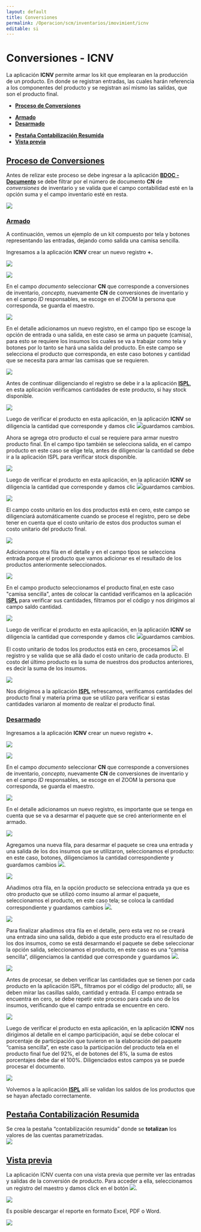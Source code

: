 ```yaml
---
layout: default
title: Conversiones
permalink: /Operacion/scm/inventarios/imovimient/icnv
editable: si
---
```


# Conversiones - ICNV

La aplicación **ICNV** permite armar los kit que emplearan en la producción de un producto.  En donde se registran entradas, las cuales harán referencia a los componentes del producto y se registran así mismo las salidas, que son el producto final.  

* [**Proceso de Conversiones**](http://docs.oasiscom.com/Operacion/scm/inventarios/imovimient/icnv#proceso-de-conversiones)
- [**Armado**](http://docs.oasiscom.com/Operacion/scm/inventarios/imovimient/icnv#armado)
- [**Desarmado**](http://docs.oasiscom.com/Operacion/scm/inventarios/imovimient/icnv#desarmado)
* [**Pestaña Contabilización Resumida**](http://docs.oasiscom.com/Operacion/scm/inventarios/imovimient/icnv#pestaña-contabilización-resumida)
* [**Vista previa**](http://docs.oasiscom.com/Operacion/scm/inventarios/imovimient/icnv#vista-previa)


## [**Proceso de Conversiones**](http://docs.oasiscom.com/Operacion/scm/inventarios/imovimient/icnv#proceso-de-conversiones)


Antes de relizar este proceso se debe ingresar a la aplicación [**BDOC - Documento**](http://docs.oasiscom.com/Operacion/common/bsistema/bdoc) se debe filtrar por el número de documento **CN** de *conversiones* de inventario y se valida que el campo contabilidad esté en la opción suma y el campo inventario esté en resta. 

![](conversion.png)

### [**Armado**](http://docs.oasiscom.com/Operacion/scm/inventarios/imovimient/icnv#armado)

A continuación, vemos un ejemplo de un kit compuesto por tela y botones representando las entradas, dejando como salida una camisa sencilla.

Ingresamos a la aplicación **ICNV** crear un nuevo registro **+.**

![](conversion1.png)

![](conversion2.png)

En el campo *documento* seleccionar **CN** que corresponde a conversiones de inventario, *concepto,* nuevamente **CN** de conversiones de inventario y en el campo *ID* responsables, se escoge en el ZOOM la persona que corresponda, se guarda el maestro. 

![](conversion3.png)

En el detalle adicionamos un nuevo registro, en el campo tipo se escoge la opción de entrada o una salida, en este caso se arma un paquete (camisa), para esto se requiere los insumos los cuales se va a trabajar como tela y botones por lo tanto se hará una salida del producto. En este campo se selecciona el producto que corresponda, en este caso botones y cantidad que se necesita para armar las camisas que se requieren. 

![](conversion4.png)

Antes de continuar diligenciando el registro se debe ir a la aplicación [**ISPL**](http://docs.oasiscom.com/Operacion/scm/inventarios/isaldo/ispl),  en esta aplicación verificamos cantidades de este producto, si hay stock disponible. 

![](conversion5.png)

Luego de verificar el producto en esta aplicación, en la aplicación **ICNV** se diligencia la cantidad que corresponde y damos clic ![](guardar.png)guardamos  cambios.  


Ahora se agrega otro producto el cual se requiere para armar nuestro producto final. En el campo tipo también se selecciona salida,  en el campo producto en este caso se elige tela, antes de diligenciar la cantidad se debe ir a la aplicación ISPL para verificar stock disponible.  

![](conversion6.png)

Luego de verificar el producto en esta aplicación, en la aplicación **ICNV** se diligencia la cantidad que corresponde y damos clic ![](guardar.png)guardamos cambios.

![](conversion7.png)

El campo costo unitario en los dos productos está en cero, este campo se diligenciará automáticamente cuando se procese el registro, pero se debe tener en cuenta que el costo unitario de estos dos productos suman el costo unitario del producto final.  

![](conversion8.png)

Adicionamos otra fila en el detalle y en el campo tipos se selecciona entrada porque el producto que vamos adicionar es el resultado de los productos anteriormente seleccionados.  

![](conversion9.png)

En el campo producto seleccionamos el producto final,en este caso "camisa sencilla", antes de colocar la cantidad verificamos en la aplicación [**ISPL**](http://docs.oasiscom.com/Operacion/scm/inventarios/isaldo/ispl) para verificar sus cantidades, filtramos por el código y nos dirigimos al campo saldo cantidad.  

![](conversion10.png)

Luego de verificar el producto en esta aplicación, en la aplicación **ICNV** se diligencia la cantidad que corresponde y damos clic ![](guardar.png)guardamos cambios.

El costo unitario de todos los productos está en cero, procesamos ![](procesar.png) el registro y se valida que se allá dado el costo unitario de cada producto. El costo del último producto es la suma de nuestros dos productos anteriores, es decir la suma de los insumos.

![](conversion11.png)

Nos dirigimos a la aplicación [**ISPL**](http://docs.oasiscom.com/Operacion/scm/inventarios/isaldo/ispl) refrescamos, verificamos cantidades del producto final y materia prima que se utilizo para verificar si estas cantidades variaron al momento de realzar el producto final.

### [**Desarmado**](http://docs.oasiscom.com/Operacion/scm/inventarios/imovimient/icnv#desarmado)

Ingresamos a la aplicación **ICNV** crear un nuevo registro **+.**

![](conversion1.png)

![](conversion2.png)

En el campo *documento* seleccionar **CN** que corresponde a conversiones de inventario, *concepto,* nuevamente **CN** de conversiones de inventario y en el campo *ID* responsables, se escoge en el ZOOM la persona que corresponda, se guarda el maestro. 

![](conversion3.png)

En el detalle adicionamos un nuevo registro, es importante que se tenga en cuenta que se va a desarmar el paquete que se creó anteriormente en el armado.  

![](conversion4.png)

Agregamos una nueva fila, para desarmar el paquete se crea una entrada y una salida de los dos insumos que se utilizaron, seleccionamos el producto: en este caso, botones, diligenciamos la cantidad correspondiente y guardamos cambios ![](guardar.png).  

![](conversion12.png)

Añadimos otra fila, en la opción producto se selecciona entrada ya que es otro producto que se utilizó como insumo al armar el paquete, seleccionamos el producto, en este caso tela; se coloca la cantidad correspondiente y guardamos cambios ![](guardar.png). 

![](conversion13.png)

Para finalizar añadimos otra fila en el detalle, pero esta vez no se creará una entrada sino una salida, debido a que este producto era el resultado de los dos insumos, como se está desarmando el paquete se debe seleccionar la opción salida, seleccionamos el producto, en este caso es una “camisa sencilla”, diligenciamos la cantidad que corresponde y guardamos ![](guardar.png). 

![](conversion14.png)

Antes de procesar, se deben verificar las cantidades que se tienen por cada producto en la aplicación ISPL, filtramos por el código del producto; allí, se deben mirar las casillas saldo, cantidad y entrada. El campo entrada se encuentra en cero, se debe repetir este proceso para cada uno de los insumos, verificando que el campo entrada se encuentre en cero. 

![](conversion15.png)

Luego de verificar el producto en esta aplicación, en la aplicación **ICNV** nos dirigimos al detalle en el campo participación, aquí se debe colocar el porcentaje de participación que tuvieron en la elaboración del paquete “camisa sencilla”, en este caso la participación del producto tela en el producto final fue del 92%, el de botones del 8%, la suma de estos porcentajes debe dar el 100%. Diligenciados estos campos ya se puede procesar el documento. 

![](conversion16.png)

Volvemos a la aplicación [**ISPL**](http://docs.oasiscom.com/Operacion/scm/inventarios/isaldo/ispl) allí se validan los saldos de los productos que se hayan afectado correctamente.  


## [**Pestaña Contabilización Resumida**](http://docs.oasiscom.com/Operacion/scm/inventarios/imovimient/icnv#pestaña-contabilización-resumida)

Se crea la pestaña “contabilización resumida” donde se **totalizan** los valores de las cuentas parametrizadas.  
 ![](icnv5.png)


## [Vista previa](http://docs.oasiscom.com/Operacion/scm/inventarios/imovimient/icnv#vista-previa)

La aplicación ICNV cuenta con una vista previa que permite ver las entradas y salidas de la conversión de producto. Para acceder a ella, seleccionamos un registro del maestro y damos click en el botón ![](lupa.png).  

![](icnv1.png)

Es posible descargar el reporte en formato Excel, PDF o Word.  

![](icnv2.png)

